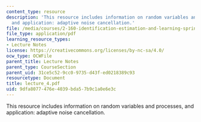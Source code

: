 ```yaml
---
content_type: resource
description: 'This resource includes information on random variables and processes,
  and application: adaptive noise cancellation.'
file: /media/courses/2-160-identification-estimation-and-learning-spring-2006/9dfa8077476e4039bda57b9c1a0e6e3c_lecture_4.pdf
file_type: application/pdf
learning_resource_types:
- Lecture Notes
license: https://creativecommons.org/licenses/by-nc-sa/4.0/
ocw_type: OCWFile
parent_title: Lecture Notes
parent_type: CourseSection
parent_uid: 31ce5c52-9cc0-9735-d43f-ed0218389c93
resourcetype: Document
title: lecture_4.pdf
uid: 9dfa8077-476e-4039-bda5-7b9c1a0e6e3c
---
```

This resource includes information on random variables and processes, and application: adaptive noise cancellation.